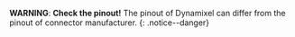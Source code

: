 
**WARNING**: **Check the pinout!** The pinout of Dynamixel can differ from the pinout of connector manufacturer.
{: .notice--danger}
